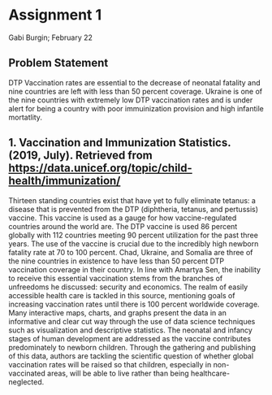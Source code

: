 # Assignment 1

Gabi Burgin; February 22

## Problem Statement

DTP Vaccination rates are essential to the decrease of neonatal fatality and nine countries are left with less than 50 percent coverage. Ukraine is one of the nine countries with extremely low DTP vaccination rates and is under alert for being a country with poor immuinization provision and high infantile mortatlity.

## 1. Vaccination and Immunization Statistics. (2019, July). Retrieved from https://data.unicef.org/topic/child-health/immunization/

Thirteen standing countries exist that have yet to fully eliminate tetanus: a disease that is prevented from the DTP (diphtheria, tetanus, and pertussis) vaccine. This vaccine is used as a gauge for how vaccine-regulated countries around the world are. The DTP vaccine is used 86 percent globally with 112 countries meeting 90 percent utilization for the past three years. The use of the vaccine is crucial due to the incredibly high newborn fatality rate at 70 to 100 percent. Chad, Ukraine, and Somalia are three of the nine countries in existence to have less than 50 percent DTP vaccination coverage in their country. In line with Amartya Sen, the inability to receive this essential vaccination stems from the branches of unfreedoms he discussed: security and economics. The realm of easily accessible health care is tackled in this source, mentioning goals of increasing vaccination rates until there is 100 percent worldwide coverage. Many interactive maps, charts, and graphs present the data in an informative and clear cut way through the use of data science techniques such as visualization and descriptive statistics. The neonatal and infancy stages of human development are addressed as the vaccine contributes predominately to newborn children. Through the gathering and publishing of this data, authors are tackling the scientific question of whether global vaccination rates will be raised so that children, especially in non-vaccinated areas, will be able to live rather than being healthcare-neglected.
